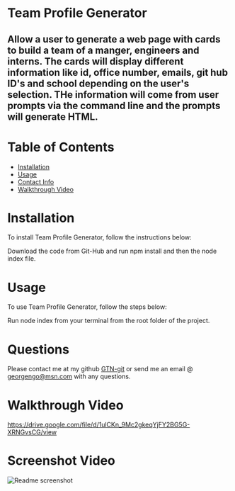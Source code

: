 # Team Profile Generator
## Allow a user to generate a web page with cards to build a team of a manger, engineers and interns. The cards will display different information like id, office number, emails, git hub ID's and school depending on the user's selection. THe information will come from user prompts via the command line and the prompts will generate HTML.


# Table of Contents
* [Installation](#installation)
* [Usage](#usage)
* [Contact Info](#questions)
* [Walkthrough Video](#video)


# Installation
To install Team Profile Generator, follow the instructions below:

Download the code from Git-Hub and run npm install and then the node index file.

# Usage
To use Team Profile Generator, follow the steps below:

Run node index from your terminal from the root folder of the project.

# Questions
Please contact me at my github [GTN-git](https://github.com/GTN-git) or send me an email @ georgengo@msn.com with any questions.


# Walkthrough Video
https://drive.google.com/file/d/1ulCKn_9Mc2gkeqYjFY2BG5G-XRNGvsCG/view

# Screenshot Video
![Readme screenshot](https://user-images.githubusercontent.com/85602645/133549731-32c0de77-b08b-435c-9ad0-bc507574f7d1.jpg)